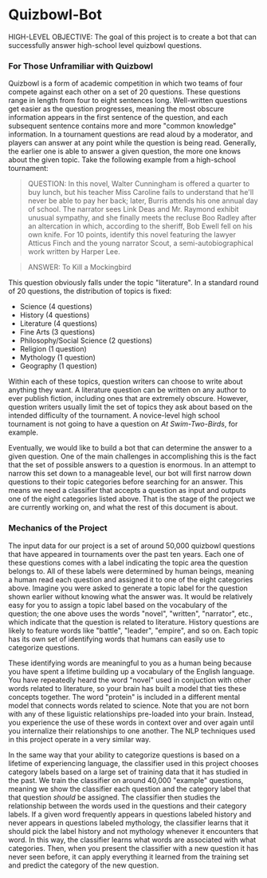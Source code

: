 # Quizbowl-Bot
HIGH-LEVEL OBJECTIVE: The goal of this project is to create a bot that can successfully answer high-school level quizbowl questions. 
### For Those Unframiliar with Quizbowl
Quizbowl is a form of academic competition in which two teams of four compete against each other on a set of 20 questions. These questions range in length from four to eight sentences long. Well-written questions get easier as the question progresses, meaning the most obscure information appears in the first sentence of the question, and each subsequent sentence contains more and more "common knowledge" information. In a tournament questions are read aloud by a moderator, and players can answer at any point while the question is being read. Generally, the earlier one is able to answer a given question, the more one knows about the given topic. Take the following example from a high-school tournament:

> QUESTION: In this novel, Walter Cunningham is offered a quarter to buy lunch, but his teacher Miss Caroline fails to understand that he'll never be able to pay her back; later, Burris attends his one annual day of school. The narrator sees Link Deas and Mr. Raymond exhibit unusual sympathy, and she finally meets the recluse Boo Radley after an altercation in which, according to the sheriff, Bob Ewell fell on his own knife. For 10 points, identify this novel featuring the lawyer Atticus Finch and the young narrator Scout, a semi-autobiographical work written by Harper Lee.

> ANSWER: To Kill a Mockingbird

This question obviously falls under the topic "literature". In a standard round of 20 questions, the distribution of topics is fixed:
  - Science (4 questions)
  - History (4 questions)
  - Literature (4 questions)
  - Fine Arts (3 questions)
  - Philosophy/Social Science (2 questions)
  - Religion (1 question)
  - Mythology (1 question)
  - Geography (1 question)
  
Within each of these topics, question writers can choose to write about anything they want. A literature question can be written on any author to ever publish fiction, including ones that are extremely obscure. However, question writers usually limit the set of topics they ask about based on the intended difficulty of the tournament. A novice-level high school tournament is not going to have a question on _At Swim-Two-Birds_, for example.

Eventually, we would like to build a bot that can determine the answer to a given question. One of the main challenges in accomplishing this is the fact that the set of possible answers to a question is enormous. In an attempt to narrow this set down to a manageable level, our bot will first narrow down questions to their topic categories before searching for an answer. This means we need a classifier that accepts a question as input and outputs one of the eight categories listed above. That is the stage of the project we are currently working on, and what the rest of this document is about. 

### Mechanics of the Project
The input data for our project is a set of around 50,000 quizbowl questions that have appeared in tournaments over the past ten years. Each one of these questions comes with a label indicating the topic area the question belongs to. All of these labels were determined by human beings, meaning a human read each question and assigned it to one of the eight categories above. Imagine you were asked to generate a topic label for the question shown earlier without knowing what the answer was. It would be relatively easy for you to assign a topic label based on the vocabulary of the question; the one above uses the words "novel", "written", "narrator", etc., which indicate that the question is related to literature. History questions are likely to feature words like "battle", "leader", "empire", and so on. Each topic has its own set of identifying words that humans can easily use to categorize questions. 

These identifying words are meaningful to you as a human being because you have spent a lifetime building up a vocabulary of the English language. You have repeatedly heard the word "novel" used in conjuction with other words related to literature, so your brain has built a model that ties these concepts together. The word "protein" is included in a different mental model that connects words related to science. Note that you are not born with any of these liguistic relationships pre-loaded into your brain. Instead, you experience the use of these words in context over and over again until you internalize their relationships to one another. The NLP techniques used in this project operate in a very similar way. 

In the same way that your ability to categorize questions is based on a lifetime of experiencing language, the classifier used in this project chooses category labels based on a large set of training data that it has studied in the past. We train the classifier on around 40,000 "example" questions, meaning we show the classifier each question and the category label that that question _should_ be assigned. The classifier then studies the relationship between the words used in the questions and their category labels. If a given word frequently appears in questions labeled history and never appears in questions labeled mythology, the classifier learns that it should pick the label history and not mythology whenever it encounters that word. In this way, the classifier learns what words are associated with what categories. Then, when you present the classifier with a new question it has never seen before, it can apply everything it learned from the training set and predict the category of the new question.
